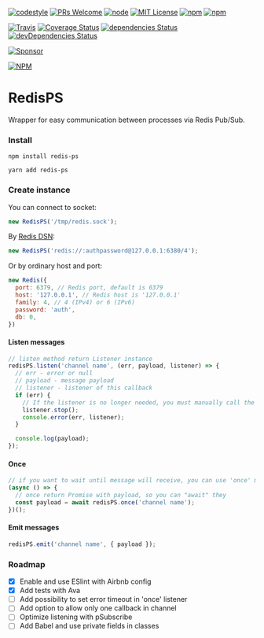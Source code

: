 
[![codestyle](https://img.shields.io/badge/codestyle-airbnb-brightgreen.svg?style=flat-square)](https://github.com/airbnb/javascript)
[![PRs Welcome](https://img.shields.io/badge/PRs-welcome-brightgreen.svg?style=flat-square)](http://makeapullrequest.com)
[![node](https://img.shields.io/node/v/redis-ps.svg?style=flat-square)]()
[![MIT License](https://img.shields.io/npm/l/redis-ps.svg?style=flat-square)]()
[![npm](https://img.shields.io/npm/v/redis-ps.svg?style=flat-square)]()
[![npm](https://img.shields.io/npm/dt/redis-ps.svg?style=flat-square)]()

[![Travis](https://img.shields.io/travis/CheerlessCloud/node-redis-pubsub.svg?style=flat-square)](https://travis-ci.org/TeslaCtroitel/node-redis-pubsub)
[![Coverage Status](https://img.shields.io/coveralls/CheerlessCloud/node-redis-pubsub.svg?style=flat-square)](https://coveralls.io/github/TeslaCtroitel/node-redis-pubsub)
[![dependencies Status](https://david-dm.org/CheerlessCloud/node-redis-pubsub/status.svg?style=flat-square)](https://david-dm.org/CheerlessCloud/node-redis-pubsub)
[![devDependencies Status](https://david-dm.org/CheerlessCloud/node-redis-pubsub/dev-status.svg?style=flat-square)](https://david-dm.org/CheerlessCloud/node-redis-pubsub?type=dev)

[![Sponsor](https://app.codesponsor.io/embed/jkPpzosXxwDBBaBNpoqWKCXd/CheerlessCloud/node-redis-pubsub.svg)](https://app.codesponsor.io/link/jkPpzosXxwDBBaBNpoqWKCXd/CheerlessCloud/node-redis-pubsub)

[![NPM](https://nodei.co/npm/redis-ps.png)](https://nodei.co/npm/redis-ps/)

# RedisPS
Wrapper for easy communication between processes via Redis Pub/Sub.


### Install
```shell
npm install redis-ps
```
```shell
yarn add redis-ps
```

### Create instance
You can connect to socket:
```javascript
new RedisPS('/tmp/redis.sock');
```
By [Redis DSN](http://www.iana.org/assignments/uri-schemes/prov/redis):
```javascript
new RedisPS('redis://:authpassword@127.0.0.1:6380/4');
```
Or by ordinary host and port:
```javascript
new Redis({
  port: 6379, // Redis port, default is 6379
  host: '127.0.0.1', // Redis host is '127.0.0.1'
  family: 4, // 4 (IPv4) or 6 (IPv6)
  password: 'auth',
  db: 0,
})
```

#### Listen messages
```javascript
// listen method return Listener instance
redisPS.listen('channel name', (err, payload, listener) => {
  // err - error or null
  // payload - message payload
  // listener - listener of this callback
  if (err) {
    // If the listener is no longer needed, you must manually call the listener.stop().
    listener.stop();
    console.error(err, listener);
  }

  console.log(payload);
});
```

#### Once

```javascript
// if you want to wait until message will receive, you can use 'once' method
(async () => {
  // once return Promise with payload, so you can "await" they
  const payload = await redisPS.once('channel name');
})();
```

#### Emit messages
```javascript
redisPS.emit('channel name', { payload });
```


### Roadmap
 - [x] Enable and use ESlint with Airbnb config
 - [x] Add tests with Ava
 - [ ] Add possibility to set error timeout in 'once' listener
 - [ ] Add option to allow only one callback in channel
 - [ ] Optimize listening with pSubscribe
 - [ ] Add Babel and use private fields in classes
